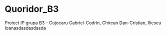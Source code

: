 # Quoridor_B3
Proiect IP grupa B3 - Cojocaru Gabriel-Codrin, Chircan Dan-Cristian, Iliescu Ioanasdasdasdasda

